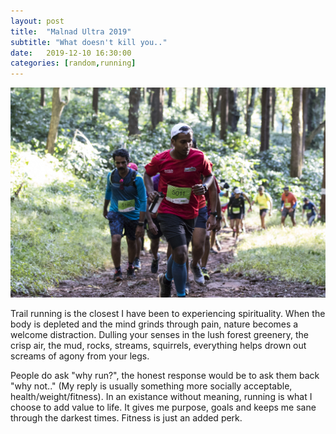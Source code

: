 ```yaml
---
layout: post
title:  "Malnad Ultra 2019"
subtitle: "What doesn't kill you.."
date:   2019-12-10 16:30:00
categories: [random,running]
---
```

![Here I go](/assets/Images/Malnad1.jpg)

Trail running is the closest I have been to experiencing spirituality.  When the body is depleted and the mind grinds through pain, nature becomes a welcome distraction. Dulling your senses in the lush forest greenery, the crisp air, the mud, rocks, streams, squirrels, everything helps drown out screams of agony from your legs.  

People do ask "why run?", the honest response would be to ask them back "why not.." (My reply is usually something more socially acceptable, health/weight/fitness). In an existance without meaning, running is what I choose to add value to life. It gives me purpose, goals and keeps me sane through the darkest times. Fitness is just an added perk.  
